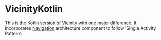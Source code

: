 VicinityKotlin  
==============  
This is the Kotlin version of [Vicinity](https://github.com/MasoodFallahpoor/Vicinity) with one major difference.
It incorporates [Navigation](https://developer.android.com/topic/libraries/architecture/navigation/) architecture component to follow 'Single Activity Pattern'.